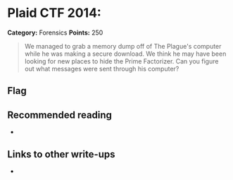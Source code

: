 # Plaid CTF 2014: 

**Category:** Forensics
**Points:** 250

> We managed to grab a memory dump off of The Plague's computer while he was making a secure download. We think he may have been looking for new places to hide the Prime Factorizer. Can you figure out what messages were sent through his computer?

## Flag


## Recommended reading
* <NONE>

## Links to other write-ups
* <NONE>

